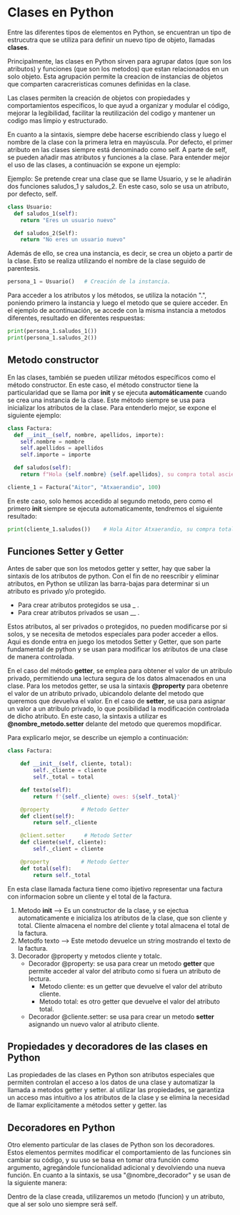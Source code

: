 # Clases en Python


Entre las diferentes tipos de elementos en Python, se encuentran un tipo de estrucutra que se utiliza para definir un nuevo tipo de objeto, llamadas **clases**.

Principalmente, las clases en Python sirven para agrupar datos (que son los atributos) y funciones (que son los metodos) que estan relacionados en un solo objeto. Esta agrupación permite la creacion de instancias de objetos que comparten caracreristicas comunes definidas en la clase.

Las clases permiten la creación de objetos con propiedades y comportamientos especificos, lo que ayud a organizar y modular el código, mejorar la legibilidad, facilitar la reutilización del codigo y mantener un codigo mas limpio y estructurado.

En cuanto a la sintaxis, siempre debe hacerse escribiendo class y luego el nombre de la clase con la primera letra en mayúscula. Por defecto, el primer atributo en las clases siempre está denominado como self. A parte de self, se pueden añadir mas atributos y funciones a la clase. Para entender mejor el uso de las clases, a continuación se expone un ejemplo:

Ejemplo: Se pretende crear una clase que se llame Usuario, y se le añadirán dos funciones saludos_1 y saludos_2. En este caso, solo se usa un atributo, por defecto, self.

```python
class Usuario:
  def saludos_1(self):
    return "Eres un usuario nuevo"

  def saludos_2(Self):
    return "No eres un usuario nuevo"
```

Además de ello, se crea una instancia, es decir, se crea un objeto a partir de la clase. Esto se realiza utilizando el nombre de la clase seguido de parentesis.

```python
persona_1 = Usuario()   # Creación de la instancia.
```

Para acceder a los atributos y los métodos, se utiliza la notación ".", poniendo primero la instancia y luego el metodo que se quiere acceder. En el ejemplo de acontinuación, se accede con la misma instancia a metodos diferentes, resultado en diferentes respuestas:
 
```python
print(persona_1.saludos_1())
print(persona_1.saludos_2())
```


## Metodo constructor

En las clases, también se pueden utilizar métodos específicos como el método constructor.
En este caso, el método constructor tiene la particularidad que se llama por __init__ y se ejecuta **automáticamente** cuando se crea una instancia de la clase. Este método siempre se usa para inicializar los atributos de la clase.
Para entenderlo mejor, se expone el siguiente ejemplo:

```python
class Factura:
  def __init__(self, nombre, apellidos, importe):
    self.nombre = nombre
    self.apellidos = apellidos
    self.importe = importe

  def saludos(self):
    return f"Hola {self.nombre} {self.apellidos}, su compra total asciende a un total de {self.importe}€."

cliente_1 = Factura("Aitor", "Atxaerandio", 100)
```
En este caso, solo hemos accedido al segundo metodo, pero como el primero __init__ siempre se ejecuta automaticamente, tendremos el siguiente resultado:

```python
print(cliente_1.saludos())    # Hola Aitor Atxaerandio, su compra total asciende a un total de 100€.
```

## Funciones Setter y Getter
Antes de saber que son los metodos getter y setter, hay que saber la sintaxis de los atributos de python.
Con el fin de no reescribir y eliminar atributos, en Python se utilizan las barra-bajas para determinar si un atributo es privado y/o protegido.
 - Para crear atributos protegidos se usa _ .
 - Para crear atributos privados se usan __ .

Estos atributos, al ser privados o protegidos, no pueden modificarse por si solos, y se necesita de metodos especiales para poder acceder a ellos. Aqui es donde entra en juego los metodos Setter y Getter, que son parte fundamental de python y se usan para modificar los atributos de una clase de manera controlada.

En el caso del método **getter**, se emplea para obtener el valor de un atribulo privado, permitiendo una lectura segura de los datos almacenados en una clase. Para los metodos getter, se usa la sintaxis **@property** para obetenre el valor de un atributo privado, ubicandolo delante del metodo que queremos que devuelva el valor.
En el caso de **setter**, se usa para asignar un valor a un atribulo privado, lo que posibilidad la modificación controlada de dicho atributo. En este caso, la sintaxis a utilizar es **@nombre_metodo.setter** delante del metodo que queremos mopdificar.

Para explicarlo mejor, se describe un ejemplo a continuación:

```python
class Factura:

    def __init__(self, cliente, total):
        self._cliente = cliente
        self._total = total

    def texto(self):
        return f'{self._cliente} owes: ${self._total}'

    @property          # Metodo Getter
    def client(self):
        return self._cliente

    @client.setter      # Metodo Setter
    def cliente(self, cliente):
        self._client = cliente

    @property          # Metodo Getter
    def total(self):
        return self._total

```

En esta clase llamada factura tiene como ibjetivo representar una factura con informacion sobre un cliente y el total de la factura.
1. Metodo __init__ --> Es un constructor de la clase, y se ejectua automaticamente e inicializa los atributos de la clase, que son cliente y total. Cliente almacena el nombre del cliente y total almacena el total de la factura.
2. Metodfo texto --> Este metodo devuelce un string mostrando el texto de la factura.
3. Decorador @property y metodos cliente y totalc.
   - Decorador @property: se usa para crear un metodo **getter** que permite acceder al valor del atributo como si fuera un atributo de lectura.
      - Metodo cliente: es un getter que devuelve el valor del atributo cliente.
      - Metodo total: es otro getter que devuelve el valor del atributo total.
   - Decorador @cliente.setter: se usa para crear un metodo **setter** asignando un nuevo valor al atributo cliente.








## Propiedades y decoradores de las clases en Python

Las propiedades de las clases en Python son atributos especiales que permiten controlan el acceso a los datos de una clase y automatizar la llamada a metodos getter y setter. al utilizar las propiedades, se garantiza un acceso mas intuitivo a los atributos de la clase y se elimina la necesidad de llamar explícitamente a métodos setter y getter.
las

## Decoradores en Python

Otro elemento particular de las clases de Python son los decoradores. Estos elementos permites modificar el comportamiento de las funciones sin cambiar su código, y su uso se basa en tomar otra función como argumento, agregándole funcionalidad adicional y devolviendo una nueva función. 
En cuanto a la sintaxis, se usa "@nombre_decorador" y se usan de la siguiente manera:














































Dentro de la clase creada, utilizaremos un metodo (funcion) y un atributo, que al ser solo uno siempre será self.
